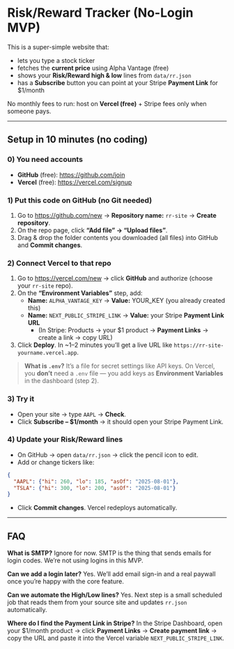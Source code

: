 
# Risk/Reward Tracker (No-Login MVP)

This is a super-simple website that:
- lets you type a stock ticker
- fetches the **current price** using Alpha Vantage (free)
- shows your **Risk/Reward high & low** lines from `data/rr.json`
- has a **Subscribe** button you can point at your Stripe **Payment Link** for $1/month

No monthly fees to run: host on **Vercel (free)** + Stripe fees only when someone pays.

---

## Setup in 10 minutes (no coding)

### 0) You need accounts
- **GitHub** (free): https://github.com/join
- **Vercel** (free): https://vercel.com/signup

### 1) Put this code on GitHub (no Git needed)
1. Go to https://github.com/new → **Repository name:** `rr-site` → **Create repository**.
2. On the repo page, click **“Add file” → “Upload files”**.
3. Drag & drop the folder contents you downloaded (all files) into GitHub and **Commit changes**.

### 2) Connect Vercel to that repo
1. Go to https://vercel.com/new → click **GitHub** and authorize (choose your `rr-site` repo).
2. On the **“Environment Variables”** step, add:
   - **Name:** `ALPHA_VANTAGE_KEY` → **Value:** YOUR_KEY (you already created this)
   - **Name:** `NEXT_PUBLIC_STRIPE_LINK` → **Value:** your Stripe **Payment Link URL**
     - (In Stripe: Products → your $1 product → **Payment Links** → create a link → copy URL)
3. Click **Deploy**. In ~1–2 minutes you’ll get a live URL like `https://rr-site-yourname.vercel.app`.

> **What is `.env`?** It’s a file for secret settings like API keys. On Vercel, you **don’t** need a `.env` file — you add keys as **Environment Variables** in the dashboard (step 2).

### 3) Try it
- Open your site → type `AAPL` → **Check**.
- Click **Subscribe – $1/month** → it should open your Stripe Payment Link.

### 4) Update your Risk/Reward lines
- On GitHub → open `data/rr.json` → click the pencil icon to edit.
- Add or change tickers like:
```json
{
  "AAPL": {"hi": 260, "lo": 185, "asOf": "2025-08-01"},
  "TSLA": {"hi": 300, "lo": 200, "asOf": "2025-08-01"}
}
```
- Click **Commit changes**. Vercel redeploys automatically.

---

## FAQ

**What is SMTP?** Ignore for now. SMTP is the thing that sends emails for login codes. We’re not using logins in this MVP.

**Can we add a login later?** Yes. We’ll add email sign-in and a real paywall once you’re happy with the core feature.

**Can we automate the High/Low lines?** Yes. Next step is a small scheduled job that reads them from your source site and updates `rr.json` automatically.

**Where do I find the Payment Link in Stripe?** In the Stripe Dashboard, open your $1/month product → click **Payment Links** → **Create payment link** → copy the URL and paste it into the Vercel variable `NEXT_PUBLIC_STRIPE_LINK`.
